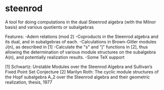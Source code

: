 # steenrod
A tool for doing computations in the dual Steenrod algebra (with the Milnor basis) and various quotients or subalgebras

Features:
-Adem relations (mod 2)
-Coproducts in the Steenrod algebra and its dual, and in subalgebras of each.
-Calculations in Brown-Gitler modules J(n), as described in [1]
-Calculate the "s" and "j" functions in [2], thus allowing the determination of various module structures on the subalgebra A(n), and potentially realization results.
-Some TeX support


[1] Schwartz: Unstable Modules over the Steenrod Algebra and Sullivan’s Fixed Point Set Conjecture
[2] Marilyn Roth: The cyclic module structures of the Hopf subalgebra A_2 over the Steenrod algebra and their geometric realization, thesis, 1977
